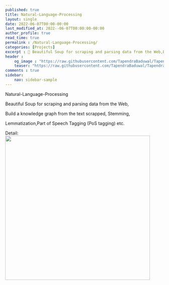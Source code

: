 ```yaml
---
published: true
title: Natural-Language-Processing
layout: single
date: 2022-06-07T00:00-00:00
last_modified_at: 2022--06-07T00:00:00-00:00
author_profile: true
read_time: true
permalink : /Natural-Language-Processing/
categories: [Projects]
excerpt : 📝 Beautiful Soup for scraping and parsing data from the Web,Build a knowledge graph from the text scrapped, Stemming,Lemmatization,Part of Speech Tagging (PoS tagging) etc..
header :
    og_image : "https://raw.githubusercontent.com/TapendraBaduwal/TapendraBaduwal.github.io/master/images/nlp_image.png"
    teaser: "https://raw.githubusercontent.com/TapendraBaduwal/TapendraBaduwal.github.io/master/images/nlp_image.png"
comments : true
sidebar:
    nav: sidebar-sample
---
```

Natural-Language-Processing

Beautiful Soup for scraping and parsing data from the Web,

Build a knowledge graph from the text scrapped, Stemming,

Lemmatization,Part of Speech Tagging (PoS tagging) etc.

Detail:
<a href="https://github.com/TapendraBaduwal/Natural-Language-Processing"><img src="https://github-link-card.s3.ap-northeast-1.amazonaws.com/TapendraBaduwal/Natural-Language-Processing.png" width="460px"></a>
